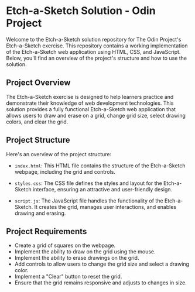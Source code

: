# Etch-a-Sketch Solution - Odin Project

Welcome to the Etch-a-Sketch solution repository for The Odin Project's Etch-a-Sketch exercise. This repository contains a working implementation of the Etch-a-Sketch web application using HTML, CSS, and JavaScript. Below, you'll find an overview of the project's structure and how to use the solution.

## Project Overview

The Etch-a-Sketch exercise is designed to help learners practice and demonstrate their knowledge of web development technologies. This solution provides a fully functional Etch-a-Sketch web application that allows users to draw and erase on a grid, change grid size, select drawing colors, and clear the grid.

## Project Structure

Here's an overview of the project structure:

- `index.html`: This HTML file contains the structure of the Etch-a-Sketch webpage, including the grid and controls.

- `styles.css`: The CSS file defines the styles and layout for the Etch-a-Sketch interface, ensuring an attractive and user-friendly design.

- `script.js`: The JavaScript file handles the functionality of the Etch-a-Sketch. It creates the grid, manages user interactions, and enables drawing and erasing.

## Project Requirements

- Create a grid of squares on the webpage.
- Implement the ability to draw on the grid using the mouse.
- Implement the ability to erase drawings on the grid.
- Add controls to allow users to change the grid size and select a drawing color.
- Implement a "Clear" button to reset the grid.
- Ensure that the grid remains responsive and adjusts to changes in size.
